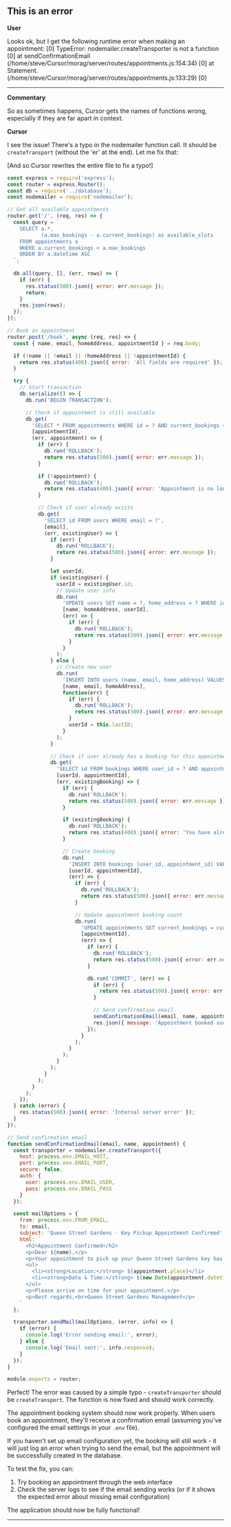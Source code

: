 ## This is an error


**User**

Looks ok, but I get the following runtime error  when making an appointment: [0] TypeError: nodemailer.createTransporter is not a function
[0]     at sendConfirmationEmail (/home/steve/Cursor/morag/server/routes/appointments.js:154:34)
[0]     at Statement.<anonymous> (/home/steve/Cursor/morag/server/routes/appointments.js:133:29)
[0] 


---

**Commentary**

So as sometimes happens, Cursor gets the names of functions wrong, especially if they are far apart in context.

**Cursor**

I see the issue! There's a typo in the nodemailer function call. It should be `createTransport` (without the 'er' at the end). Let me fix that:


[And so Cursor rewrites the entire file to fix a typo!]


```javascript
const express = require('express');
const router = express.Router();
const db = require('../database');
const nodemailer = require('nodemailer');

// Get all available appointments
router.get('/', (req, res) => {
  const query = `
    SELECT a.*, 
           (a.max_bookings - a.current_bookings) as available_slots
    FROM appointments a 
    WHERE a.current_bookings < a.max_bookings
    ORDER BY a.datetime ASC
  `;
  
  db.all(query, [], (err, rows) => {
    if (err) {
      res.status(500).json({ error: err.message });
      return;
    }
    res.json(rows);
  });
});

// Book an appointment
router.post('/book', async (req, res) => {
  const { name, email, homeAddress, appointmentId } = req.body;

  if (!name || !email || !homeAddress || !appointmentId) {
    return res.status(400).json({ error: 'All fields are required' });
  }

  try {
    // Start transaction
    db.serialize(() => {
      db.run('BEGIN TRANSACTION');

      // Check if appointment is still available
      db.get(
        'SELECT * FROM appointments WHERE id = ? AND current_bookings < max_bookings',
        [appointmentId],
        (err, appointment) => {
          if (err) {
            db.run('ROLLBACK');
            return res.status(500).json({ error: err.message });
          }

          if (!appointment) {
            db.run('ROLLBACK');
            return res.status(400).json({ error: 'Appointment is no longer available' });
          }

          // Check if user already exists
          db.get(
            'SELECT id FROM users WHERE email = ?',
            [email],
            (err, existingUser) => {
              if (err) {
                db.run('ROLLBACK');
                return res.status(500).json({ error: err.message });
              }

              let userId;
              if (existingUser) {
                userId = existingUser.id;
                // Update user info
                db.run(
                  'UPDATE users SET name = ?, home_address = ? WHERE id = ?',
                  [name, homeAddress, userId],
                  (err) => {
                    if (err) {
                      db.run('ROLLBACK');
                      return res.status(500).json({ error: err.message });
                    }
                  }
                );
              } else {
                // Create new user
                db.run(
                  'INSERT INTO users (name, email, home_address) VALUES (?, ?, ?)',
                  [name, email, homeAddress],
                  function(err) {
                    if (err) {
                      db.run('ROLLBACK');
                      return res.status(500).json({ error: err.message });
                    }
                    userId = this.lastID;
                  }
                );
              }

              // Check if user already has a booking for this appointment
              db.get(
                'SELECT id FROM bookings WHERE user_id = ? AND appointment_id = ?',
                [userId, appointmentId],
                (err, existingBooking) => {
                  if (err) {
                    db.run('ROLLBACK');
                    return res.status(500).json({ error: err.message });
                  }

                  if (existingBooking) {
                    db.run('ROLLBACK');
                    return res.status(400).json({ error: 'You have already booked this appointment' });
                  }

                  // Create booking
                  db.run(
                    'INSERT INTO bookings (user_id, appointment_id) VALUES (?, ?)',
                    [userId, appointmentId],
                    (err) => {
                      if (err) {
                        db.run('ROLLBACK');
                        return res.status(500).json({ error: err.message });
                      }

                      // Update appointment booking count
                      db.run(
                        'UPDATE appointments SET current_bookings = current_bookings + 1 WHERE id = ?',
                        [appointmentId],
                        (err) => {
                          if (err) {
                            db.run('ROLLBACK');
                            return res.status(500).json({ error: err.message });
                          }

                          db.run('COMMIT', (err) => {
                            if (err) {
                              return res.status(500).json({ error: err.message });
                            }

                            // Send confirmation email
                            sendConfirmationEmail(email, name, appointment);
                            res.json({ message: 'Appointment booked successfully!' });
                          });
                        }
                      );
                    }
                  );
                }
              );
            }
          );
        }
      );
    });
  } catch (error) {
    res.status(500).json({ error: 'Internal server error' });
  }
});

// Send confirmation email
function sendConfirmationEmail(email, name, appointment) {
  const transporter = nodemailer.createTransport({
    host: process.env.EMAIL_HOST,
    port: process.env.EMAIL_PORT,
    secure: false,
    auth: {
      user: process.env.EMAIL_USER,
      pass: process.env.EMAIL_PASS
    }
  });

  const mailOptions = {
    from: process.env.FROM_EMAIL,
    to: email,
    subject: 'Queen Street Gardens - Key Pickup Appointment Confirmed',
    html: `
      <h2>Appointment Confirmed</h2>
      <p>Dear ${name},</p>
      <p>Your appointment to pick up your Queen Street Gardens key has been confirmed:</p>
      <ul>
        <li><strong>Location:</strong> ${appointment.place}</li>
        <li><strong>Date & Time:</strong> ${new Date(appointment.datetime).toLocaleString()}</li>
      </ul>
      <p>Please arrive on time for your appointment.</p>
      <p>Best regards,<br>Queen Street Gardens Management</p>
    `
  };

  transporter.sendMail(mailOptions, (error, info) => {
    if (error) {
      console.log('Error sending email:', error);
    } else {
      console.log('Email sent:', info.response);
    }
  });
}

module.exports = router;

```

Perfect! The error was caused by a simple typo - `createTransporter` should be `createTransport`. The function is now fixed and should work correctly.

The appointment booking system should now work properly. When users book an appointment, they'll receive a confirmation email (assuming you've configured the email settings in your `.env` file).

If you haven't set up email configuration yet, the booking will still work - it will just log an error when trying to send the email, but the appointment will be successfully created in the database.

To test the fix, you can:
1. Try booking an appointment through the web interface
2. Check the server logs to see if the email sending works (or if it shows the expected error about missing email configuration)

The application should now be fully functional!

---
